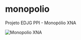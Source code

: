 monopolio
=========

Projeto EDJG PPI - Monopólio XNA

![Monopolio XNA](https://i.imgur.com/etOf9R9.jpg)

